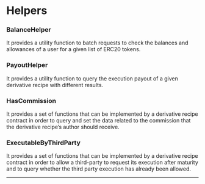 # Helpers

### **BalanceHelper**

It provides a utility function to batch requests to check the balances and allowances of a user for a given list of ERC20 tokens.

### **PayoutHelper**

It provides a utility function to query the execution payout of a given derivative recipe with different results.

### **HasCommission**

It provides a set of functions that can be implemented by a derivative recipe contract in order to query and set the data related to the commission that the derivative recipe’s author should receive.

### **ExecutableByThirdParty**

It provides a set of functions that can be implemented by a derivative recipe contract in order to allow a third-party to request its execution after maturity and to query whether the third party execution has already been allowed.

****
